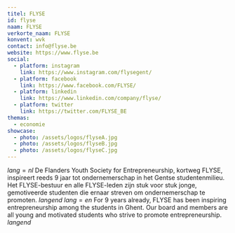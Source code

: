 ```yaml
---
titel: FLYSE
id: flyse
naam: FLYSE
verkorte_naam: FLYSE
konvent: wvk
contact: info@flyse.be
website: https://www.flyse.be
social:
  - platform: instagram
    link: https://www.instagram.com/flysegent/
  - platform: facebook
    link: https://www.facebook.com/FLYSE/
  - platform: linkedin
    link: https://www.linkedin.com/company/flyse/
  - platform: twitter
    link: https://twitter.com/FLYSE_BE
themas:
  - economie
showcase:
  - photo: /assets/logos/flyseA.jpg
  - photo: /assets/logos/flyseB.jpg
  - photo: /assets/logos/flyseC.jpg
---
```


$lang=nl$ 
De Flanders Youth Society for Entrepreneurship, kortweg FLYSE, inspireert reeds 9 jaar tot ondernemerschap in het Gentse studentenmilieu. Het FLYSE-bestuur en alle FLYSE-leden zijn stuk voor stuk jonge, gemotiveerde studenten die ernaar streven om ondernemerschap te promoten. 
$langend$ 
$lang=en$ 
For 9 years already, FLYSE has been inspiring entrepreneurship among the students in Ghent. Our board and members are all young and motivated students who strive to promote entrepreneurship. 
$langend$

